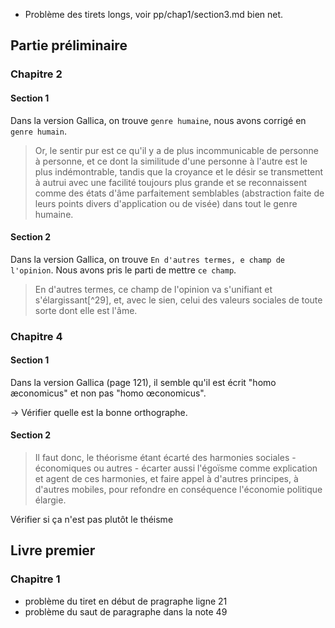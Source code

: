 
- Problème des tirets longs, voir pp/chap1/section3.md
bien net.

## Partie préliminaire

### Chapitre 2

#### Section 1

Dans la version Gallica, on trouve `genre humaine`, nous avons corrigé en `genre humain`.

> Or, le sentir pur est ce qu'il y a de plus incommunicable de personne à personne, et ce dont la similitude d'une personne à l'autre est le plus indémontrable, tandis que la croyance et le désir se transmettent à autrui avec une facilité toujours plus grande et se reconnaissent comme des états d'âme parfaitement semblables (abstraction faite de leurs points divers d'application ou de visée) dans tout le genre humaine.

#### Section 2

Dans la version Gallica, on trouve `En d'autres termes, e champ de l'opinion`. Nous avons pris le parti de mettre `ce champ`.

> En d'autres termes, ce champ de l'opinion va s'unifiant et s'élargissant[^29], et, avec le sien, celui des valeurs sociales de toute sorte dont elle est l'âme.

### Chapitre 4

#### Section 1

Dans la version Gallica (page 121), il semble qu'il est écrit "homo æconomicus" et non pas "homo œconomicus".

-> Vérifier quelle est la bonne orthographe.

#### Section 2

> Il faut donc, le théorisme étant écarté des harmonies sociales - économiques ou autres - écarter aussi l'égoïsme comme explication et agent de ces harmonies, et faire appel à d'autres principes, à d'autres mobiles, pour refondre en conséquence l'économie politique élargie.

Vérifier si ça n'est pas plutôt le théisme

## Livre premier

### Chapitre 1

- problème du tiret en début de pragraphe ligne 21
- problème du saut de paragraphe dans la note 49
